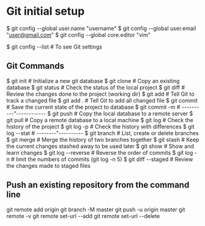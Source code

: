 # Git initial setup

$ git config --global user.name "username"
$ git config --global user.email "user@gmail.com"
$ git config --global core.editor "vim"

$ git config --list    # To see Git settings

## Git Commands

$ git init             # Initialize a new git database
$ git clone            # Copy an existing database
$ git status           # Check the status of the local project
$ git diff             # Review the changes done to the project (working dir)
$ git add              # Tell Git to track a changed file
$ git add .            # Tell Git to add all changed file
$ git commit           # Save the current state of the project to database
$ git commit -m        #            ----------"------------
$ git push             # Copy the local database to a remote server
$ git pull             # Copy a remote database to a local machine
$ git log              # Check the history of the project
$ git log -p           # Check the history with differences 
$ git log --stat       #     --------"----------
$ git branch           # List, create or delete branches
$ git merge            # Merge the history of two branches together
$ git stash            # Keep the current changes stashed away to be used later
$ git show <name>      # Show and learn changes 
$ git log --reverse    # Reverse the order of commits
$ git log -n <number>  # limit the numbers of commits (git log -n 5)
$ git diff --staged    # Review the changes made to staged files

## Push an existing repository from the command line

git remote add origin <URL>
git branch -M master
git push -u origin master
git remote -v
git remote set-url --add <name> <newurl>
git remote set-url --delete <name> <url>
